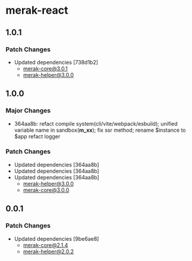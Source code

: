 # merak-react

## 1.0.1

### Patch Changes

- Updated dependencies [738d1b2]
  - merak-core@3.0.1
  - merak-helper@3.0.0

## 1.0.0

### Major Changes

- 364aa8b: refact compile system(cli/vite/webpack/esbuild);
  unified variable name in sandbox(**m_xx**);
  fix ssr method;
  rename $instance to $app
  refact logger

### Patch Changes

- Updated dependencies [364aa8b]
- Updated dependencies [364aa8b]
- Updated dependencies [364aa8b]
  - merak-helper@3.0.0
  - merak-core@3.0.0

## 0.0.1

### Patch Changes

- Updated dependencies [9be6ae8]
  - merak-core@2.1.4
  - merak-helper@2.0.2

